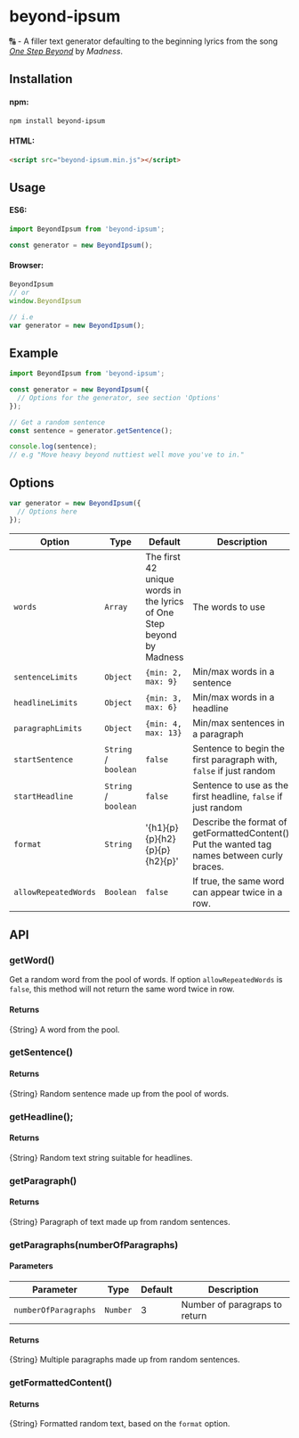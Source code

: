 # beyond-ipsum

🔠 - A filler text generator defaulting to the beginning lyrics from the song [_One Step Beyond_](https://www.youtube.com/watch?v=N-uyWAe0NhQ) by _Madness_.

## Installation

#### npm:
```bash
npm install beyond-ipsum
```

#### HTML:
```html
<script src="beyond-ipsum.min.js"></script>
```

## Usage

#### ES6:
```javascript
import BeyondIpsum from 'beyond-ipsum';

const generator = new BeyondIpsum();
```

#### Browser:
```javascript
BeyondIpsum
// or
window.BeyondIpsum

// i.e
var generator = new BeyondIpsum();
```

## Example

```javascript
import BeyondIpsum from 'beyond-ipsum';

const generator = new BeyondIpsum({
  // Options for the generator, see section 'Options'
});

// Get a random sentence
const sentence = generator.getSentence();

console.log(sentence);
// e.g "Move heavy beyond nuttiest well move you've to in."
```

## Options

```javascript
var generator = new BeyondIpsum({
  // Options here
});
```

| Option | Type | Default | Description |
| --- | --- | --- | --- |
| `words` | `Array` | The first 42 unique words in the lyrics of One Step beyond by Madness | The words to use |
| `sentenceLimits` | `Object` | `{min: 2, max: 9}` | Min/max words in a sentence |
| `headlineLimits` | `Object` | `{min: 3, max: 6}` | Min/max words in a headline |
| `paragraphLimits` | `Object` | `{min: 4, max: 13}` |  Min/max sentences in a paragraph |
| `startSentence` | `String` / `boolean` | `false` |  Sentence to begin the first paragraph with, `false` if just random |
| `startHeadline` | `String` / `boolean` | `false` |  Sentence to use as the first headline, `false` if just random |
| `format` | `String` | '{h1}{p}{p}{h2}{p}{p}{h2}{p}' | Describe the format of getFormattedContent(). Put the wanted tag names between curly braces. |
| `allowRepeatedWords` | `Boolean` | `false` | If true, the same word can appear twice in a row. |

## API

### getWord()

Get a random word from the pool of words. If option `allowRepeatedWords` is `false`, this method will not return the same word twice in row.

#### Returns

{String} A word from the pool.

### getSentence()

#### Returns

{String} Random sentence made up from the pool of words.

### getHeadline();

#### Returns

{String} Random text string suitable for headlines.

### getParagraph()

#### Returns

{String} Paragraph of text made up from random sentences.

### getParagraphs(numberOfParagraphs)

#### Parameters

| Parameter | Type | Default | Description |
| --- | --- | --- | --- |
| `numberOfParagraphs` | `Number` | 3 | Number of paragraps to return |

#### Returns

{String} Multiple paragraphs made up from random sentences.

### getFormattedContent()

#### Returns

{String} Formatted random text, based on the `format` option.
